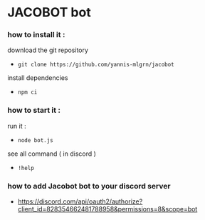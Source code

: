 #  JACOBOT bot

### how to install it :

download the git repository

- `git clone https://github.com/yannis-mlgrn/jacobot`

install dependencies

- `npm ci`

### how to start it :

run it : 
- `node bot.js`

see all command ( in discord ) 
- `!help`

### how to add Jacobot bot to your discord server

- https://discord.com/api/oauth2/authorize?client_id=828354662481788958&permissions=8&scope=bot

